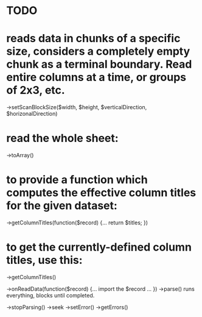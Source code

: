 TODO
====
# reads data in chunks of a specific size, considers a completely empty chunk as a terminal boundary. Read entire columns at a time, or groups of 2x3, etc.
->setScanBlockSize($width, $height, $verticalDirection, $horizonalDirection) 

# read the whole sheet:
->toArray()

# to provide a function which computes the effective column titles for the given dataset:
->getColumnTitles(function($record) {... return $titles; })

# to get the currently-defined column titles, use this:
->getColumnTitles() 

->onReadData(function($record) {... import the $record ... })
->parse() runs everything, blocks until completed.

->stopParsing()
->seek
->setError()
->getErrors()


